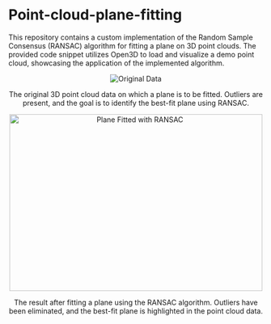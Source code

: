 # Point-cloud-plane-fitting
This repository contains a custom implementation of the Random Sample Consensus (RANSAC) algorithm for fitting a plane on 3D point clouds. The provided code snippet utilizes Open3D to load and visualize a demo point cloud, showcasing the application of the implemented algorithm.

<div style="text-align:center">
  <img src="https://github.com/Amenephous/Point-cloud-plane-fitting/assets/48127920/04fa0bdd-2e72-499a-80ee-aae9bd2ed233" alt="Original Data">
  <p>The original 3D point cloud data on which a plane is to be fitted. Outliers are present, and the goal is to identify the best-fit plane using RANSAC.</p>
</div>

<div style="text-align:center">
  <img src="https://github.com/Amenephous/Point-cloud-plane-fitting/assets/48127920/5d701b8b-efb7-4d0f-b7ec-3ec071f40c07" width="500" height="350" alt="Plane Fitted with RANSAC">
  <p>The result after fitting a plane using the RANSAC algorithm. Outliers have been eliminated, and the best-fit plane is highlighted in the point cloud data.</p>
</div>
